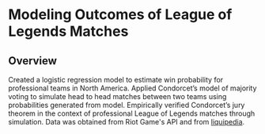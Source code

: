 # Modeling Outcomes of League of Legends Matches

## Overview
Created a logistic regression model to estimate win probability for professional teams in North America.
Applied Condorcet’s model of majority voting to simulate head to head matches between two teams
using probabilities generated from model. Empirically verified Condorcet’s jury theorem in the context
of professional League of Legends matches through simulation. Data was obtained from Riot Game's API and from [liquipedia](https://liquipedia.net/leagueoflegends/Main_Page).
